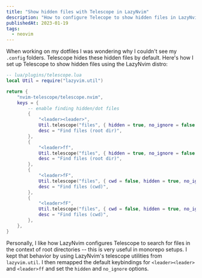 ```yaml
---
title: "Show hidden files with Telescope in LazyNvim"
description: "How to configure Telecope to show hidden files in LazyNvim so dotfiles are visible while still respecting .gitignore"
publishedAt: 2023-01-19
tags:
  - neovim
---
```


When working on my dotfiles I was wondering why I couldn't see my `.config` folders. Telescope hides these hidden files by default. Here's how I set up Telescope to show hidden files using the LazyNvim distro:

```lua
-- lua/plugins/telescope.lua
local Util = require("lazyvim.util")

return {
	"nvim-telescope/telescope.nvim",
	keys = {
		-- enable finding hidden/dot files
		{
			"<leader><leader>",
			Util.telescope("files", { hidden = true, no_ignore = false }),
			desc = "Find files (root dir)",
		},
		{
			"<leader>ff",
			Util.telescope("files", { hidden = true, no_ignore = false }),
			desc = "Find files (root dir)",
		},
		{
			"<leader>fF",
			Util.telescope("files", { cwd = false, hidden = true, no_ignore = false }),
			desc = "Find files (cwd)",
		},
		{
			"<leader>fF",
			Util.telescope("files", { cwd = false, hidden = true, no_ignore = false }),
			desc = "Find files (cwd)",
		},
	},
}
```

Personally, I like how LazyNvim configures Telescope to search for files in the context of root directories -- this is very useful in monorepo setups. I kept that behavior by using LazyNvim's telescope utilities from `lazyvim.util`. I then remapped the default keybindings for `<leader><leader>` and `<leader>ff` and set the `hidden` and `no_ignore` options.